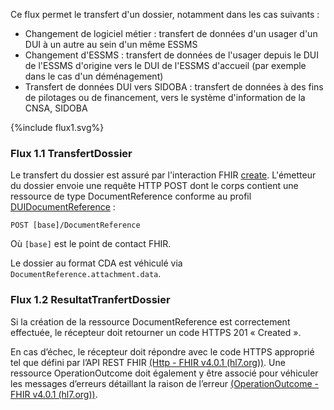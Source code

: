 Ce flux permet le transfert d'un dossier, notamment dans les cas suivants : 
- Changement de logiciel métier : transfert de données d'un usager d'un DUI à un autre au sein d'un même ESSMS
- Changement d'ESSMS : transfert de données de l'usager depuis le DUI de l'ESSMS d'origine vers le DUI de l'ESSMS d'accueil (par exemple dans le cas d'un déménagement)
- Transfert de données DUI vers SIDOBA : transfert de données à des fins de pilotages ou de financement, vers le système d'information de la CNSA, SIDOBA 

<div>{%include flux1.svg%}</div>

### Flux 1.1 TransfertDossier

Le transfert du dossier est assuré par l'interaction FHIR <a href="https://hl7.org/fhir/R4/http.html#create">create</a>. L'émetteur du dossier envoie une requête HTTP POST dont le corps contient une ressource de type DocumentReference conforme au profil [DUIDocumentReference](StructureDefinition-dui-documentreference.html) : 

`POST [base]/DocumentReference`

Où `[base]` est le point de contact FHIR.

Le dossier au format CDA est véhiculé via `DocumentReference.attachment.data`.

### Flux 1.2 ResultatTranfertDossier

Si la création de la ressource DocumentReference est correctement effectuée, le récepteur doit retourner un code HTTPS 201 « Created ». 

En cas d’échec, le récepteur doit répondre avec le code HTTPS approprié tel que défini par l’API REST FHIR [(Http - FHIR v4.0.1 (hl7.org))](http://hl7.org/fhir/R4/http.html). Une ressource OperationOutcome doit également y être associé pour véhiculer les messages d’erreurs détaillant la raison de l’erreur [(OperationOutcome - FHIR v4.0.1 (hl7.org))](http://hl7.org/fhir/R4/operationoutcome.html).